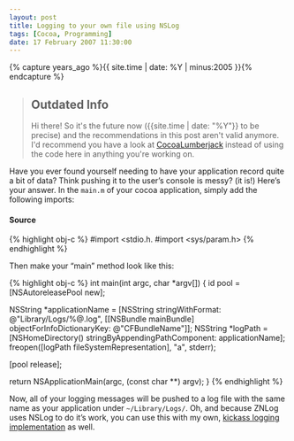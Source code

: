 ```yaml
---
layout: post
title: Logging to your own file using NSLog
tags: [Cocoa, Programming]
date: 17 February 2007 11:30:00
---
```


{% capture years_ago %}{{ site.time | date: %Y | minus:2005 }}{% endcapture %}

> ## Outdated Info
> Hi there! So it's the future now ({{site.time | date: "%Y"}} to be precise) and the recommendations in this post aren't valid anymore.
> I'd recommend you have a look at [CocoaLumberjack](https://github.com/CocoaLumberjack/CocoaLumberjack) instead of using the code here in anything you're working on.

Have you ever found yourself needing to have your application record quite a bit of data? Think pushing it to the user’s console is messy? (it is!) Here’s your answer. In the `main.m` of your cocoa application, simply add the following imports:

#### Source

{% highlight obj-c %}
#import <stdio.h.
#import <sys/param.h>
{% endhighlight %}

Then make your “main” method look like this:

{% highlight obj-c %}
int main(int argc, char *argv[])
{
  id pool = [NSAutoreleasePool new];

  NSString *applicationName = [NSString stringWithFormat: @"Library/Logs/%@.log", [[NSBundle mainBundle] objectForInfoDictionaryKey: @"CFBundleName"]];
  NSString *logPath = [NSHomeDirectory() stringByAppendingPathComponent: applicationName];
  freopen([logPath fileSystemRepresentation], "a", stderr);

  [pool release];

  return NSApplicationMain(argc,  (const char **) argv);
}
{% endhighlight %}

Now, all of your logging messages will be pushed to a log file with the same name as your application under `~/Library/Logs/`. Oh, and because ZNLog uses NSLog to do it’s work, you can use this with my own, [kickass logging implementation][1] as well.

 [1]: /projects/znlog/ "ZNLog"
